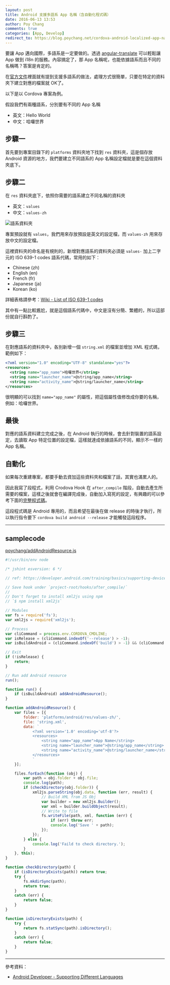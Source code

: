 ```yaml
---
layout: post
title: Android 支援多語系 App 名稱（含自動化程式碼）
date: 2016-06-13 13:53
author: Poy Chang
comments: true
categories: [App, Develop]
redirect_to: https://blog.poychang.net/cordova-android-localized-app-name/
---
```

要讓 App 邁向國際，多語系是一定要做的。透過 [angular-translate](https://github.com/angular-translate/angular-translate) 可以輕鬆讓 App 做到 i18n 的服務。內容搞定了，那 App 名稱呢，也能依據語系而且不同的名稱嗎？答案是肯定的。

在[官方文件](https://developer.android.com/training/basics/supporting-devices/languages.html)裡面就有提到支援多語系的做法，處理方式很簡單，只要在特定的資料夾下建立對應的檔案就 OK了。

以下是以 Cordova 專案為例。

假設我們有兩種語系，分別要有不同的 App 名稱

* 英文：Hello World
* 中文：哈囉世界

## 步驟一

首先要到專案目錄下的 `platforms` 資料夾地下找到 `res` 資料夾，這是個存放 Android 資源的地方，我們要建立不同語系的 App 名稱設定檔就是要在這個資料夾底下。

## 步驟二

在 `res` 資料夾底下，依照你需要的語系建立不同名稱的資料夾	

* 英文：`values`
* 中文：`values-zh`

![語系資料夾](http://i.imgur.com/kLpcXFd.png)

專案預設就有 `values`，我們用來存放預設是英文的設定檔，而 `values-zh` 用來存放中文的設定檔。

這裡資料夾的命名是有規則的，新增對應語系的資料夾必須是 `values-` 加上二字元的 ISO 639-1 codes 語系代碼，常用的如下：

* Chinese (zh)
* English (en)
* French (fr)
* Japanese (ja)
* Korean (ko)

詳細表格請參考：[Wiki - List of ISO 639-1 codes](https://en.wikipedia.org/wiki/List_of_ISO_639-1_codes)

其中有一點比較尷尬，就是這個語系代碼中，中文是沒有分簡、繁體的，所以這部份就自行斟酌了。

## 步驟三

在對應語系的資料夾中，各別新增一個 `string.xml` 的檔案並增加 XML 程式碼，範例如下：

```xml
<?xml version="1.0" encoding="UTF-8" standalone="yes"?>
<resources>
  <string name="app_name">哈囉世界</string>
  <string name="launcher_name">@string/app_name</string>
  <string name="activity_name">@string/launcher_name</string>
</resources>
```

很明顯的可以找到 `name="app_name"` 的屬性，把這個屬性值修改成你要的名稱，例如：哈囉世界。

## 最後

對應的語系資料建立完成之後，在 Android 執行的時候，會去針對裝置的語系設定，去讀取 App 特定位置的設定檔，這樣就達成依據語系的不同，顯示不一樣的 App 名稱。

## 自動化

如果每次重建專案，都要手動去資加這些資料夾和檔案了話，其實也滿累人的。

因此我寫了段程式，利用 Crodova Hook 在 `after_compile` 階段，自動去產生所需要的檔案，這樣之後就會在編譯完成後，自動加入寫死的設定，有興趣的可以參考下面的[完整程式碼](#samplecode)。

這段程式碼是 Android 專用的，而且希望在最後在做 release 的時後才執行，所以執行指令要下 `cordova build android --release` 才能觸發這段程序。

----------

## samplecode

[poychang/addAndroidResource.js](https://gist.github.com/poychang/bd065ce5b118752338926ae6c45e3054)

```javascript
#!/usr/bin/env node

/* jshint esversion: 6 */

// ref: https://developer.android.com/training/basics/supporting-devices/languages.html

// Save hook under `project-root/hooks/after_compile/`
//
// Don't forget to install xml2js using npm
// `$ npm install xml2js`

// Modules
var fs = require('fs');
var xml2js = require('xml2js');

// Process
var cliCommand = process.env.CORDOVA_CMDLINE;
var isRelease = (cliCommand.indexOf('--release') > -1);
var isBuildAndroid = (cliCommand.indexOf('build') > -1) && (cliCommand.indexOf('android') > -1);

// Exit
if (!isRelease) {
    return;
}

// Run add Android resource
run();

function run() {
    if (isBuildAndroid) addAndroidResource();
}

function addAndroidResource() {
    var files = [{
        folder: 'platforms/android/res/values-zh/',
        file: 'string.xml',
        data: `
            <?xml version='1.0' encoding='utf-8'?>
            <resources>
                <string name="app_name">App Name</string>
                <string name="launcher_name">@string/app_name</string>
                <string name="activity_name">@string/launcher_name</string>
            </resources>
            `
    }];

    files.forEach(function (obj) {
        var path = obj.folder + obj.file;
        console.log(path);
        if (checkDirectory(obj.folder)) {
            xml2js.parseString(obj.data, function (err, result) {
                // Build XML from JS Obj
                var builder = new xml2js.Builder();
                var xml = builder.buildObject(result);
                // Write to file
                fs.writeFile(path, xml, function (err) {
                    if (err) throw err;
                    console.log('Save ' + path);
                });
            });
        } else {
            console.log('Faild to check directory.');
        }
    }, this);
}

function checkDirectory(path) {
    if (isDirectoryExists(path)) return true;
    try {
        fs.mkdirSync(path);
        return true;
    }
    catch (err) {
        return false;
    }
}

function isDirectoryExists(path) {
    try {
        return fs.statSync(path).isDirectory();
    }
    catch (err) {
        return false;
    }
}
```

----------

參考資料：

* [Android Developer - Supporting Different Languages](https://developer.android.com/training/basics/supporting-devices/languages.html)